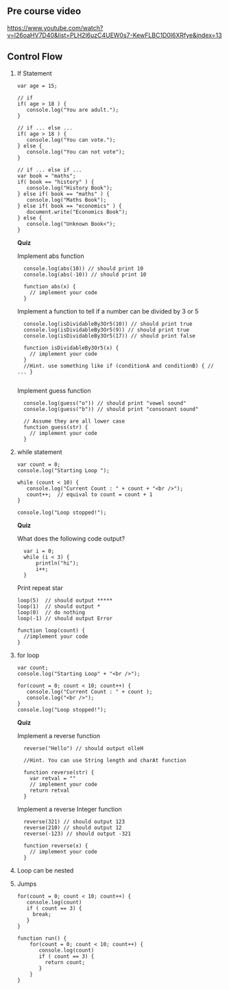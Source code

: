 ## Pre course video

https://www.youtube.com/watch?v=l26oaHV7D40&list=PLH2l6uzC4UEW0s7-KewFLBC1D0l6XRfye&index=13

## Control Flow

1. If Statement

    ````
    var age = 15;
    
    // if
    if( age > 18 ) {
       console.log("You are adult.");
    }
    
    // if ... else ...
    if( age > 18 ) {
       console.log("You can vote.");
    } else {
       console.log("You can not vote");
    }
    
    // if ... else if ...
    var book = "maths";
    if( book == "history" ) {
       console.log("History Book");
    } else if( book == "maths" ) {
       console.log("Maths Book");
    } else if( book == "economics" ) {
       document.write("Economics Book");
    } else {
       console.log("Unknown Book<");
    } 
    ````
    
    **Quiz**
    
    Implement abs function 
    ````
      console.log(abs(10)) // should print 10
      console.log(abs(-10)) // should print 10
      
      function abs(x) {
        // implement your code
      }
    ````
    
    Implement a function to tell if a number can be divided by 3 or 5
    ````
      console.log(isDividableBy3Or5(10)) // should print true
      console.log(isDividableBy3Or5(9)) // should print true
      console.log(isDividableBy3Or5(17)) // should print false
      
      function isDividableBy3Or5(x) {
        // implement your code
      }
      //Hint. use something like if (conditionA and conditionB) { // ... }
      
    ````    
    
    
    Implement guess function 
    ````
      console.log(guess("o")) // should print "vowel sound"
      console.log(guess("b")) // should print "consonant sound"
      
      // Assume they are all lower case
      function guess(str) {
        // implement your code
      }
    ````
    
1. while statement
    ````
    var count = 0;
    console.log("Starting Loop ");

    while (count < 10) {
       console.log("Current Count : " + count + "<br />");
       count++;  // equival to count = count + 1
    }

    console.log("Loop stopped!");
    ````
    **Quiz**
    
    What does the following code output? 
    ````
      var i = 0;
      while (i < 3) {
          println("hi");
          i++;
      }
    ````
    
    Print repeat star
    ````
    loop(5)  // should output *****
    loop(1)  // should output *
    loop(0)  // do nothing
    loop(-1) // should output Error
    
    function loop(count) {
      //implement your code
    }
    ````
    
1. for loop
    ````
    var count;
    console.log("Starting Loop" + "<br />");

    for(count = 0; count < 10; count++) {
       console.log("Current Count : " + count );
       console.log("<br />");
    }         
    console.log("Loop stopped!");
    ````
    
    **Quiz**
    
    Implement a reverse function
    ````
      reverse("Hello") // should output olleH
      
      //Hint. You can use String length and charAt function
      
      function reverse(str) {
        var retval = ""
        // implement your code
        return retval
      }
    ````    
    
    Implement a reverse Integer function
    ````
      reverse(321) // should output 123
      reverse(210) // should output 12
      reverse(-123) // should output -321
      
      function reverse(x) {
        // implement your code
      }
    ````     
    
1. Loop can be nested 
1. Jumps 

    ````
    for(count = 0; count < 10; count++) {
       console.log(count)
       if ( count == 3) {
         break;
       }
    }         
    ````
    
    ````
    function run() {
        for(count = 0; count < 10; count++) {
           console.log(count)
           if ( count == 3) {
             return count;
           }
        }     
    }    
    ````
